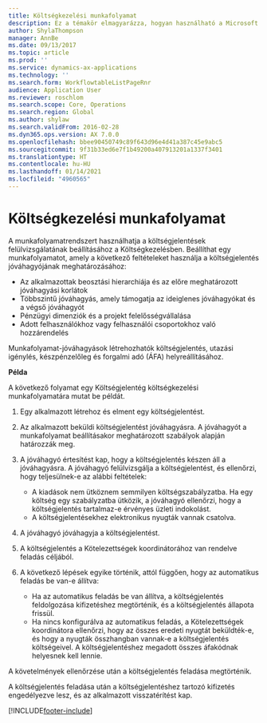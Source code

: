 ```yaml
---
title: Költségkezelési munkafolyamat
description: Ez a témakör elmagyarázza, hogyan használható a Microsoft Dynamics 365 Finance munkafolyamatrendszere a költségjelentések felülvizsgálatának beállításához a Költségkezelésben.
author: ShylaThompson
manager: AnnBe
ms.date: 09/13/2017
ms.topic: article
ms.prod: ''
ms.service: dynamics-ax-applications
ms.technology: ''
ms.search.form: WorkflowtableListPageRnr
audience: Application User
ms.reviewer: roschlom
ms.search.scope: Core, Operations
ms.search.region: Global
ms.author: shylaw
ms.search.validFrom: 2016-02-28
ms.dyn365.ops.version: AX 7.0.0
ms.openlocfilehash: bbee90450749c89f643d96e4d41a387c45e9abc5
ms.sourcegitcommit: 9f31b33ed6e7f1b49200a407913201a1337f3401
ms.translationtype: HT
ms.contentlocale: hu-HU
ms.lasthandoff: 01/14/2021
ms.locfileid: "4960565"
---
```

# <a name="expense-management-workflow"></a>Költségkezelési munkafolyamat

A munkafolyamatrendszert használhatja a költségjelentések felülvizsgálatának beállításához a Költségkezelésben. Beállíthat egy munkafolyamatot, amely a következő feltételeket használja a költségjelentés jóváhagyójának meghatározásához:

- Az alkalmazottak beosztási hierarchiája és az előre meghatározott jóváhagyási korlátok
- Többszintű jóváhagyás, amely támogatja az ideiglenes jóváhagyókat és a végső jóváhagyót
- Pénzügyi dimenziók és a projekt felelősségvállalása
- Adott felhasználókhoz vagy felhasználói csoportokhoz való hozzárendelés

Munkafolyamat-jóváhagyások létrehozhatók költségjelentés, utazási igénylés, készpénzelőleg és forgalmi adó (ÁFA) helyreállításához.

**Példa**

A következő folyamat egy Költségjelentég költségkezelési munkafolyamatára mutat be példát.

1. Egy alkalmazott létrehoz és elment egy költségjelentést.
2. Az alkalmazott beküldi költségjelentést jóváhagyásra. A jóváhagyót a munkafolyamat beállításakor meghatározott szabályok alapján határozzák meg.
3. A jóváhagyó értesítést kap, hogy a költségjelentés készen áll a jóváhagyásra. A jóváhagyó felülvizsgálja a költségjelentést, és ellenőrzi, hogy teljesülnek-e az alábbi feltételek:

    - A kiadások nem ütköznem semmilyen költségszabályzatba. Ha egy költség egy szabályzatba ütközik, a jóváhagyó ellenőrzi, hogy a költségjelentés tartalmaz-e érvényes üzleti indokolást.
    - A költségjelentésekhez elektronikus nyugták vannak csatolva.

4. A jóváhagyó jóváhagyja a költségjelentést.
5. A költségjelentés a Kötelezettségek koordinátorához van rendelve feladás céljából.
6. A következő lépések egyike történik, attól függően, hogy az automatikus feladás be van-e állítva:

    - Ha az automatikus feladás be van állítva, a költségjelentés feldolgozása kifizetéshez megtörténik, és a költségjelentés állapota frissül.
    - Ha nincs konfigurálva az automatikus feladás, a Kötelezettségek koordinátora ellenőrzi, hogy az összes eredeti nyugtát beküldték-e, és hogy a nyugták összhangban vannak-e a költségjelentés költségeivel. A költségjelentéshez megadott összes áfakódnak helyesnek kell lennie.

A követelmények ellenőrzése után a költségjelentés feladása megtörténik.

A költségjelentés feladása után a költségjelentéshez tartozó kifizetés engedélyezve lesz, és az alkalmazott visszatérítést kap.


[!INCLUDE[footer-include](../includes/footer-banner.md)]